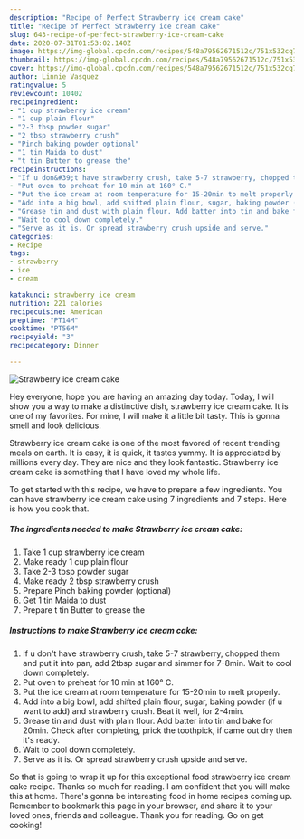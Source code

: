 ```yaml
---
description: "Recipe of Perfect Strawberry ice cream cake"
title: "Recipe of Perfect Strawberry ice cream cake"
slug: 643-recipe-of-perfect-strawberry-ice-cream-cake
date: 2020-07-31T01:53:02.140Z
image: https://img-global.cpcdn.com/recipes/548a79562671512c/751x532cq70/strawberry-ice-cream-cake-recipe-main-photo.jpg
thumbnail: https://img-global.cpcdn.com/recipes/548a79562671512c/751x532cq70/strawberry-ice-cream-cake-recipe-main-photo.jpg
cover: https://img-global.cpcdn.com/recipes/548a79562671512c/751x532cq70/strawberry-ice-cream-cake-recipe-main-photo.jpg
author: Linnie Vasquez
ratingvalue: 5
reviewcount: 10402
recipeingredient:
- "1 cup strawberry ice cream"
- "1 cup plain flour"
- "2-3 tbsp powder sugar"
- "2 tbsp strawberry crush"
- "Pinch baking powder optional"
- "1 tin Maida to dust"
- "t tin Butter to grease the"
recipeinstructions:
- "If u don&#39;t have strawberry crush, take 5-7 strawberry, chopped them and put it into pan, add 2tbsp sugar and simmer for 7-8min. Wait to cool down completely."
- "Put oven to preheat for 10 min at 160° C."
- "Put the ice cream at room temperature for 15-20min to melt properly."
- "Add into a big bowl, add shifted plain flour, sugar, baking powder (if u want to add) and strawberry crush. Beat it well, for 2-4min."
- "Grease tin and dust with plain flour. Add batter into tin and bake for 20min. Check after completing, prick the toothpick, if came out dry then it&#39;s ready."
- "Wait to cool down completely."
- "Serve as it is. Or spread strawberry crush upside and serve."
categories:
- Recipe
tags:
- strawberry
- ice
- cream

katakunci: strawberry ice cream 
nutrition: 221 calories
recipecuisine: American
preptime: "PT14M"
cooktime: "PT56M"
recipeyield: "3"
recipecategory: Dinner

---
```



![Strawberry ice cream cake](https://img-global.cpcdn.com/recipes/548a79562671512c/751x532cq70/strawberry-ice-cream-cake-recipe-main-photo.jpg)

Hey everyone, hope you are having an amazing day today. Today, I will show you a way to make a distinctive dish, strawberry ice cream cake. It is one of my favorites. For mine, I will make it a little bit tasty. This is gonna smell and look delicious.

Strawberry ice cream cake is one of the most favored of recent trending meals on earth. It is easy, it is quick, it tastes yummy. It is appreciated by millions every day. They are nice and they look fantastic. Strawberry ice cream cake is something that I have loved my whole life.




To get started with this recipe, we have to prepare a few ingredients. You can have strawberry ice cream cake using 7 ingredients and 7 steps. Here is how you cook that.

<!--inarticleads1-->

##### The ingredients needed to make Strawberry ice cream cake:

1. Take 1 cup strawberry ice cream
1. Make ready 1 cup plain flour
1. Take 2-3 tbsp powder sugar
1. Make ready 2 tbsp strawberry crush
1. Prepare Pinch baking powder (optional)
1. Get 1 tin Maida to dust
1. Prepare t tin Butter to grease the




<!--inarticleads2-->

##### Instructions to make Strawberry ice cream cake:

1. If u don&#39;t have strawberry crush, take 5-7 strawberry, chopped them and put it into pan, add 2tbsp sugar and simmer for 7-8min. Wait to cool down completely.
1. Put oven to preheat for 10 min at 160° C.
1. Put the ice cream at room temperature for 15-20min to melt properly.
1. Add into a big bowl, add shifted plain flour, sugar, baking powder (if u want to add) and strawberry crush. Beat it well, for 2-4min.
1. Grease tin and dust with plain flour. Add batter into tin and bake for 20min. Check after completing, prick the toothpick, if came out dry then it&#39;s ready.
1. Wait to cool down completely.
1. Serve as it is. Or spread strawberry crush upside and serve.




So that is going to wrap it up for this exceptional food strawberry ice cream cake recipe. Thanks so much for reading. I am confident that you will make this at home. There's gonna be interesting food in home recipes coming up. Remember to bookmark this page in your browser, and share it to your loved ones, friends and colleague. Thank you for reading. Go on get cooking!

